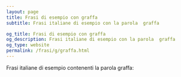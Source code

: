 ```yaml
---
layout: page
title: Frasi di esempio con graffa 
subtitle: Frasi italiane di esempio con la parola  graffa

og_title: Frasi di esempio con graffa 
og_description: Frasi italiane di esempio con la parola  graffa
og_type: website
permalink: /frasi/g/graffa.html
---
```


Frasi italiane di esempio contenenti la parola graffa:


